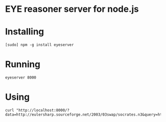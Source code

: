 # EYE reasoner server for node.js
# Installing

    [sudo] npm -g install eyeserver

# Running

    eyeserver 8000

# Using

    curl "http://localhost:8000/?data=http://eulersharp.sourceforge.net/2003/03swap/socrates.n3&query=http://eulersharp.sourceforge.net/2003/03swap/socratesF.n3"

